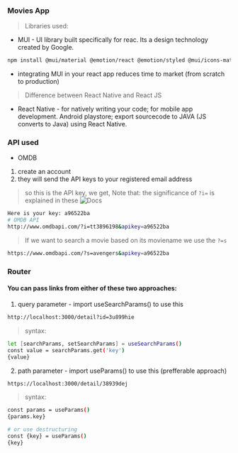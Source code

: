 ### Movies App 
> Libraries used:
- MUI - UI library built specifically for reac. Its a design technology created by Google. 
```bash 
npm install @mui/material @emotion/react @emotion/styled @mui/icons-material
```
- integrating MUI in your react app reduces time to market (from scratch to production)

> Difference between React Native and React JS
- React Native - for natively writing your code; for mobile app development. Android playstore; export sourcecode to JAVA (JS converts to Java) using React Native.

### API used 
- OMDB 
1. create an account
2. they will send the API keys to your registered email address
> so this is the API key, we get, Note that: the significance of `?i=` is explained in these ![Docs](http://www.omdbapi.com/)
```bash 
Here is your key: a96522ba
# OMDB API
http://www.omdbapi.com/?i=tt3896198&apikey=a96522ba
```
> If we want to search a movie based on its moviename we use the `?=s` 
```bash 
https://www.omdbapi.com/?s=avengers&apikey=a96522ba
```

### Router 
#### You can pass links from either of these two approaches:
1. query parameter - import useSearchParams() to use this 
```bash 
http://localhost:3000/detail?id=3u899hie
```
> syntax:
```bash 
let [searchParams, setSearchParams] = useSearchParams()
const value = searchParams.get('key')
{value}
```
2. path parameter - import useParams() to use this (prefferable approach)
```bash 
https://localhost:3000/detail/38939dej
```
> syntax:
```bash 
const params = useParams()
{params.key}

# or use destructuring
const {key} = useParams()
{key}
```